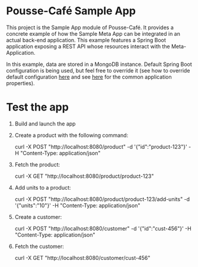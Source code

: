# Pousse-Café Sample App

This project is the Sample App module of Pousse-Café. It provides a concrete example of how the Sample Meta App can be 
integrated in an actual back-end application. This example features a Spring Boot application exposing a REST API
whose resources interact with the Meta-Application.

In this example, data are stored in a MongoDB instance. Default Spring Boot configuration is being used, but feel free to override it
(see how to override default configuration [here](https://docs.spring.io/spring-boot/docs/current/reference/html/boot-features-external-config.html)
and see
[here](https://docs.spring.io/spring-boot/docs/current/reference/html/common-application-properties.html)
for the common application properties).

# Test the app

1. Build and launch the app
2. Create a product with the following command:

    curl -X POST "http://localhost:8080/product" -d '{"id":"product-123"}' -H "Content-Type: application/json"

3. Fetch the product:

    curl -X GET "http://localhost:8080/product/product-123"

4. Add units to a product:

    curl -X POST "http://localhost:8080/product/product-123/add-units" -d '{"units":"10"}' -H "Content-Type: application/json"

5. Create a customer:

    curl -X POST "http://localhost:8080/customer" -d '{"id":"cust-456"}' -H "Content-Type: application/json"

6. Fetch the customer:

    curl -X GET "http://localhost:8080/customer/cust-456"
